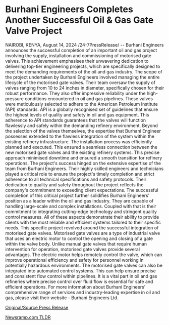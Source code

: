 # Burhani Engineers Completes Another Successful Oil & Gas Gate Valve Project

NAIROBI, KENYA, August 14, 2024 /24-7PressRelease/ -- Burhani Engineers announces the successful completion of an important oil and gas project involving the supply, installation and commissioning of motorised gate valves. This achievement emphasises their unwavering dedication to delivering top-tier engineering projects, which are specifically designed to meet the demanding requirements of the oil and gas industry.  The scope of the project undertaken by Burhani Engineers involved managing the entire lifecycle of the motorised gate valves. Their team oversaw the supply of valves ranging from 10 to 24 inches in diameter, specifically chosen for their robust performance. They also offer impressive reliability under the high-pressure conditions encountered in oil and gas pipelines.   These valves were meticulously selected to adhere to the American Petroleum Institute (API) standards. API is a globally recognised set of guidelines that ensure the highest levels of quality and safety in oil and gas equipment. This adherence to API standards guarantees that the valves will function flawlessly and safely within the demanding refinery environment.  Beyond the selection of the valves themselves, the expertise that Burhani Engineer possesses extended to the flawless integration of the system within the existing refinery infrastructure. The installation process was efficiently planned and executed. This ensured a seamless connection between the new motorised gate valves and the existing refinery systems. This precise approach minimised downtime and ensured a smooth transition for refinery operations.  The project's success hinged on the extensive expertise of the team from Burhani Engineers. Their highly skilled engineers and technicians played a critical role to ensure the project's timely completion and strict adherence to all technical specifications and safety protocols. Their dedication to quality and safety throughout the project reflects the company's commitment to exceeding client expectations.  The successful completion of this critical project further solidifies Burhani Engineers' position as a leader within the oil and gas industry. They are capable of handling large-scale and complex installations. Coupled with that is their commitment to integrating cutting-edge technology and stringent quality control measures. All of these aspects demonstrate their ability to provide clients with the most reliable and efficient systems tailored to their specific needs.   This specific project revolved around the successful integration of motorised gate valves. Motorised gate valves are a type of industrial valve that uses an electric motor to control the opening and closing of a gate within the valve body. Unlike manual gate valves that require human intervention for operation, motorised gate valves provide several advantages. The electric motor helps remotely control the valve, which can improve operational efficiency and safety for personnel working in potentially hazardous environments. The motorised gate valves can also be integrated into automated control systems. This can help ensure precise and consistent flow control within pipelines. It is a vital part in oil and gas refineries where precise control over fluid flow is essential for safe and efficient operations.  For more information about Burhani Engineers' comprehensive range of services and industry-leading expertise in oil and gas, please visit their website - Burhani Engineers Ltd. 

[Original/Source Press Release](https://www.24-7pressrelease.com/press-release/513382/burhani-engineers-completes-another-successful-oil-gas-gate-valve-project) 

[Newsramp.com TLDR](https://newsramp.com/None) 